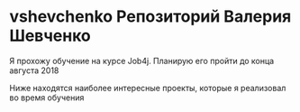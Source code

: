 # vshevchenko Репозиторий Валерия Шевченко

Я прохожу обучение на курсе Job4j. Планирую его пройти до конца августа 2018

Ниже находятся наиболее интересные проекты, которые я реализовал во время обучения
